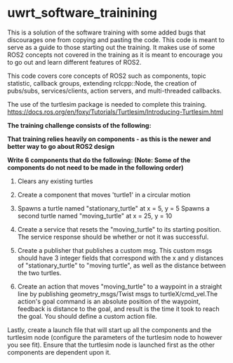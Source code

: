 # uwrt_software_trainining

This is a solution of the software training with some added bugs that discourages one from copying and pasting the code. This code is meant to 
serve as a guide to those starting out the training. It makes use of some ROS2 concepts not covered in the training as it is meant to encourage you to 
go out and learn different features of ROS2.

This code covers core concepts of ROS2 such as 
components, topic statistic, callback groups, extending rclcpp::Node,
the creation of pubs/subs, services/clients, action servers, and multi-threaded callbacks.

The use of the turtlesim package is needed to complete this training. https://docs.ros.org/en/foxy/Tutorials/Turtlesim/Introducing-Turtlesim.html

**The training challenge consists of the following:**

**That training relies heavily on components - as this is the newer and better way to go about ROS2 design**

**Write 6 components that do the following: (Note: Some of the components do not need to be made in the following order)**
1. Clears any existing turtles
2. Create a component that moves 'turtle1' in a circular motion
3. Spawns a turtle named "stationary_turtle" at x = 5, y = 5
   Spawns a second turtle named "moving_turtle" at x = 25, y = 10
4. Create a service that resets the "moving_turtle" to its starting position. The service response should be whether or not it was successful.
5. Create a publisher that publishes a custom msg. This custom msgs should have 3 integer fields that correspond with the x and y distances of "stationary_turtle" to "moving turtle", as well as the distance between the two turtles.

6. Create an action that moves "moving_turtle" to a waypoint in a straight line by publishing geometry_msgs/Twist msgs to turtleX/cmd_vel.The action's goal command is an absolute position of the waypoint, feedback is distance to the goal, and result is the time it took to reach the goal. You should define a custom action file. 

Lastly, create a launch file that will start up all the components and the turtlesim node (configure the parameters of the turtlesim node to however you see fit). Ensure that the turtlesim node is launched first as the other components are dependent upon it. 


